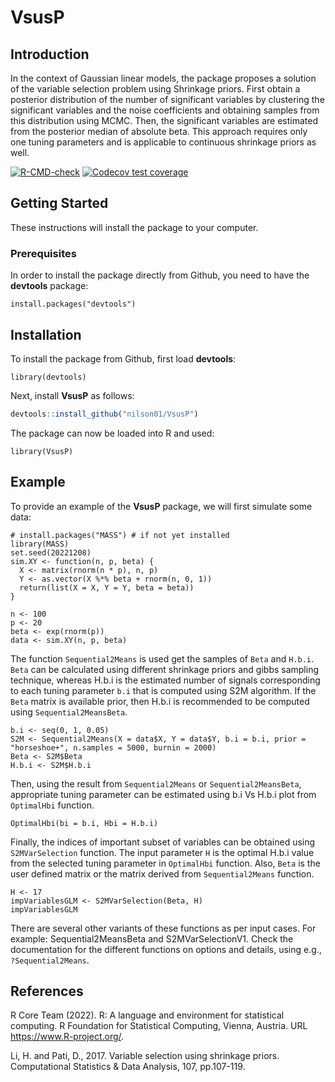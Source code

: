 # VsusP

## Introduction

In the context of Gaussian linear models, the package proposes a solution of the variable selection problem using Shrinkage priors. First obtain a posterior distribution of the number of significant variables by clustering the significant variables and the noise coefficients and obtaining samples from this distribution using MCMC. Then, the significant variables are estimated from the posterior median of absolute beta. This approach requires only one tuning parameters and is applicable to continuous shrinkage priors as well.

<!-- badges: start -->
[![R-CMD-check](https://github.com/nilson01/VsusP/actions/workflows/R-CMD-check.yaml/badge.svg)](https://github.com/nilson01/VsusP/actions/workflows/R-CMD-check.yaml)
[![Codecov test coverage](https://codecov.io/gh/nilson01/VsusP/branch/main/graph/badge.svg)](https://app.codecov.io/gh/nilson01/VsusP?branch=main)
<!-- badges: end -->


## Getting Started

These instructions will install the package to your computer.

### Prerequisites

In order to install the package directly from Github, you need to have the **devtools** package:

```
install.packages("devtools")
```

## Installation

To install the package from Github, first load **devtools**:

```
library(devtools)
```

Next, install **VsusP** as follows:

``` r
devtools::install_github("nilson01/VsusP")
```


The package can now be loaded into R and used:

```
library(VsusP)
```



## Example

To provide an example of the **VsusP** package, we will first simulate some data:

```
# install.packages("MASS") # if not yet installed
library(MASS)
set.seed(20221208)
sim.XY <- function(n, p, beta) {
  X <- matrix(rnorm(n * p), n, p)
  Y <- as.vector(X %*% beta + rnorm(n, 0, 1))
  return(list(X = X, Y = Y, beta = beta))
}

n <- 100
p <- 20
beta <- exp(rnorm(p))
data <- sim.XY(n, p, beta)
```

The function `Sequential2Means` is used get the samples of `Beta` and `H.b.i`. `Beta` can be calculated using different shrinkage priors and gibbs sampling technique, whereas H.b.i is the estimated number of signals corresponding to each tuning parameter `b.i` that is computed using S2M algorithm. If the `Beta` matrix is available prior, then H.b.i is recommended to be computed using `Sequential2MeansBeta`. 

```
b.i <- seq(0, 1, 0.05)
S2M <- Sequential2Means(X = data$X, Y = data$Y, b.i = b.i, prior = "horseshoe+", n.samples = 5000, burnin = 2000)
Beta <- S2M$Beta
H.b.i <- S2M$H.b.i

```

Then, using the result from `Sequential2Means` or `Sequential2MeansBeta`, appropriate tuning parameter can be estimated using b.i Vs H.b.i plot from `OptimalHbi` function. 

```
OptimalHbi(bi = b.i, Hbi = H.b.i)
```

Finally, the indices of important subset of variables can be obtained using `S2MVarSelection` function. The input parameter `H` is the optimal H.b.i value from the selected tuning parameter in `OptimalHbi` function. Also, `Beta` is the user defined matrix or the matrix derived from `Sequential2Means` function. 

```
H <- 17
impVariablesGLM <- S2MVarSelection(Beta, H)
impVariablesGLM
```

There are several other variants of these functions as per input cases. For example: Sequential2MeansBeta and S2MVarSelectionV1. 
Check the documentation for the different functions on options and details, using e.g., `?Sequential2Means`.


## References

R Core Team (2022). R: A language and environment for statistical computing. R Foundation for Statistical Computing, Vienna, Austria. URL <https://www.R-project.org/>.

Li, H. and Pati, D., 2017. Variable selection using shrinkage priors. Computational Statistics & Data Analysis, 107, pp.107-119.
